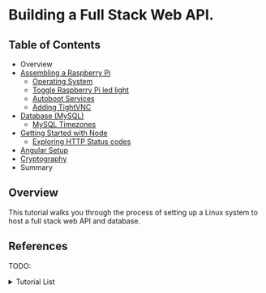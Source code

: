 # Building a Full Stack Web API.

## Table of Contents
 - Overview
 - [Assembling a Raspberry Pi](prep/README.md)
    - [Operating System](linux/README.md)
    - [Toggle Raspberry Pi led light](linux/embed/README.md)
    - [Autoboot Services](linux/embed/sysd/README.md)
    - [Adding TightVNC](linux/app/README.md)
 - [Database (MySQL)](db/README.md)</br>
   - [MySQL Timezones](db/MYSQLTZ.md)
 - [Getting Started with Node](web/README.md)
   - [Exploring HTTP Status codes](web/HTTP.md)
 - [Angular Setup](/web/ux/README.md)
 - [Cryptography](web/CRYPTO.md)
 - Summary

## Overview
This tutorial walks you through the process of setting up a Linux system to host a full stack web API and database.


## References
TODO:


<details><summary>Tutorial List</summary>
<br>

### Prep

[Raspberry Pi Prep](/prep/README.md)<br>

### Linux - WSl setup

[Operating System (Linux)](linux/README.md)<br>
[Toggle Raspberry Pi led light](linux/embed/README.md)<br>
[Autoboot Services](linux/embed/sysd/README.md)<br>

### Database

[(Part 1) Database (MySQL)](db/README.md)<br>
[(Part 2)  Tables, Querys, and SQL](db/README2.md)<br>
[(Part 3)  Working with Relations](db/README3.md)<br>
[(Part 4) Putting it all together](db/README4.md)<br>
[(Extras) Setting MySQL Timezone on Raspberry Pi](db/MYSQLTZ.md)<br>

### Web

[Getting Started with Node](web/README.md)<br>
[(Overview) Getting Started with Node](web/README)<br>
[(Part 1) Web API (Node)](web/api/js/src/iotapi/README.md)<br>
[(Part 2) Web API (Node)](web/api/js/src/iotapi/README2.md)<br>
[(Part 3) Web API (Node)](web/api/js/src/iotapi/README3.md)<br>
[(Part 4) Web API (Node)](web/api/js/src/iotapi/README4.md)<br>
[(Part 5) Web API (Node)](web/api/js/src/iotapi/README5.md)<br>

### UX

[Angular (Web Framework)](web/ux/README.md)<br>
[Angular (Web Framework) (Part 1)](web/ux/README2.md)<br>
[Angular (Web Framework) (Part 2)](web/ux/README3.md)<br>
[Angular (Web Framework) (Part 3)](web/ux/README4.md)<br>

### API

[Installing MySQL Connector for Python](web/api/py/README.md)

### Cryptography

[Crypto](web/CRYPTO.md)<br>

</details>
